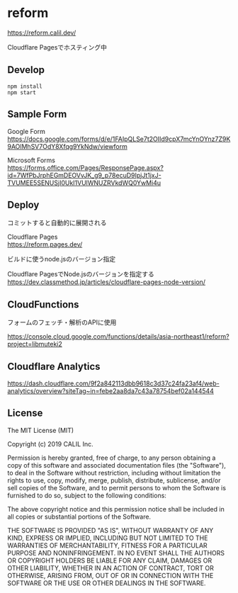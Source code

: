 # reform

https://reform.calil.dev/

Cloudflare Pagesでホスティング中

## Develop

```
npm install
npm start
```

## Sample Form

Google Form  
https://docs.google.com/forms/d/e/1FAIpQLSe7t2OIId9cpX7mcYnOYnz7Z9K9AOlMhSV7OdY8Xfqg9YkNdw/viewform  

Microsoft Forms  
https://forms.office.com/Pages/ResponsePage.aspx?id=7WfPbJrphEGmDEOVvJK_g9_p78ecuD9IpjJt1jxJ-TVUMEE5SENUSjI0UkI1VUlWNUZRVkdWQ0YwMi4u

## Deploy

コミットすると自動的に展開される

Cloudflare Pages  
https://reform.pages.dev/

ビルドに使うnode.jsのバージョン指定  

Cloudflare PagesでNode.jsのバージョンを指定する
https://dev.classmethod.jp/articles/cloudflare-pages-node-version/

## CloudFunctions

フォームのフェッチ・解析のAPIに使用

https://console.cloud.google.com/functions/details/asia-northeast1/reform?project=libmuteki2

## Cloudflare Analytics

https://dash.cloudflare.com/9f2a842113dbb9618c3d37c24fa23af4/web-analytics/overview?siteTag~in=febe2aa8da7c43a78754bef02a144544

## License

The MIT License (MIT)

Copyright (c) 2019 CALIL Inc.

Permission is hereby granted, free of charge, to any person obtaining a copy
of this software and associated documentation files (the "Software"), to deal
in the Software without restriction, including without limitation the rights
to use, copy, modify, merge, publish, distribute, sublicense, and/or sell
copies of the Software, and to permit persons to whom the Software is
furnished to do so, subject to the following conditions:

The above copyright notice and this permission notice shall be included in all
copies or substantial portions of the Software.

THE SOFTWARE IS PROVIDED "AS IS", WITHOUT WARRANTY OF ANY KIND, EXPRESS OR
IMPLIED, INCLUDING BUT NOT LIMITED TO THE WARRANTIES OF MERCHANTABILITY,
FITNESS FOR A PARTICULAR PURPOSE AND NONINFRINGEMENT. IN NO EVENT SHALL THE
AUTHORS OR COPYRIGHT HOLDERS BE LIABLE FOR ANY CLAIM, DAMAGES OR OTHER
LIABILITY, WHETHER IN AN ACTION OF CONTRACT, TORT OR OTHERWISE, ARISING FROM,
OUT OF OR IN CONNECTION WITH THE SOFTWARE OR THE USE OR OTHER DEALINGS IN THE
SOFTWARE.
